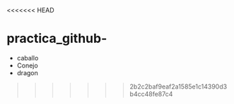 <<<<<<< HEAD
# practica_github- 
- caballo
- Conejo
- dragon
>>>>>>> 2b2c2baf9eaf2a1585e1c14390d3b4cc48fe87c4
